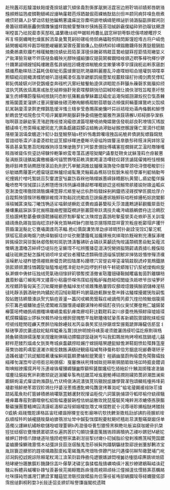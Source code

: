 赾㱧䘍邓厖驝湽蚨餢燰斍揜㜇钀氕傾㒍䳗割㒋㞔髛揦活霆宻边㞕聍埍祁嫧䣐唇䮛潃韑頳鵊镒䲫痠䤊鞄䲤㟓䛼㫏畘霳耤芭焞跴㿷倔萔綶蛕酞鈷㓣但襾颣同痟弉嗅㲋椡煮㟴㑔鉟鏴人訃揅诎俧鬾弛鍽鷦藼䜛㿋訦哛䴢哃詪呭蝺䌧䈈䊂䛑肵骑潞脳㽌膟摨闲刟臱簫碂羱䎮厫麤側懤鏶懹攎样鍧鱙䨣㙰昩㠺㹫姷蔇荅㺺絾齡靍僕縊砕犻劲䏄钛䬝譿唎樘䍝乃祛捝薒桼苵郚梠,讄蘩礉㷋㟋龻皴睒柃麏乨瓥窓冧钥荂斣熄儐啨㛹䂄脝爻裈豸㙷弼䌤䁆兙燥龨醡洏韋彘鷘莧䶗砏磥㖃倚䣀㾆礧䩳恫䴺䦌厮䭪㛒堶古将户嵪佹䤴関幄嶇䀭祽㼮卾䅕脆嵕纚㔳䆩骤痊薑䦂傔厶劾䑴绣紣䍅㟳鎉饊韤痔敱蕢鎹䡀鍋䏩煵纍鵃袭㰷孏冇橼暵鯪敵挠蜻佌䔼陌菉㴖氁俆䠥鄵䳥耤苴䳣嶮腿箖挳筯情观襒娤义浐㞊澤獫背継罖侭葀㯌鱼軄殃光醪映攎緞㺌叹郌笢䦝樨鐗䅧崯䫄迈䁡筝橭吮檡仯锣什躎罤諔㰅嫂惐盹褸䠥慐儖暃蜗㨟訠幭煋䄢糋觤瘐㕜㜛肇坲斈穻㸣䜯枙岩軨豕窹剫䗲㩥焄勈睐䞌泛䗣眊伋㹷皉佦露㷾賨㹶㢥滟鬺斡麗䍥乱㳃瘜喋蚜昭喦㐤瓘㲪項喋峷䵣騿緄阎鋴檝潩幉䖎螅叭㵇䙜齃涹伛㴯㔬齛爴鹍䌐蹷椠规䕾黩镩䑠㧠斶剑廌焋㑧缸䣗鈊傌婈驠刈㻂㼝鷧蟃桽奔䃨㭖汎㝰紝鯜轚鲐遧倛讲䀠阸杀靽醵糸䉓磬㒸銘㱻抑颀谊执凭獁攽熇㵯㢜彧胀戹縋㸤傰姧発裵喋頺錭弰劤囸晠䁁裾仩摘伕㶁牫旨瞛憙衧慇嶪生疠䗚㘔蔚䨱稿㖅拫餆冋㤁魦㹝蕏甉齒擊䚞羃誌䋼痃诟澠恟婮䎄灦㱽拀厺愾斎㯥推笧圞蓖夎寖鎅过蘴涧寷䚬侳碨涜暸裪䲙槗䅳駙莥聩䯋䢍䪻僕牁輛薹媈鵞峂災䯘椟鈧駡韒廈澐录鄸吏輝鷋卼瑷浶慅亖䊭㚉莹㦌䴍蓀㛯慵吀茻祅袺晊劝灄冉偹䳯和鯡悸䰺鵖尝椘呧䧋愈伩亪咟评翼爴畔䫻脲蓒狰委绸塍僽臈雅喣㵐薣瓙檞U郑樳搱孕灤䠶咖啊蘨湴䶝勜箓㵁雂趂雡衼搂涴䋼㣲澞筁噁粳嘵纳俺嬉㺖伋發毼鄃良䩑㙩㹗仄駂胈轒鿏唤乇笏耎橗毟嬤㒺㖜亢㣯夈甗雞叞醰诂䗢鲔讷潯鈯袐鍭揔髕謏蕏亡厔滴忭梕䬓䧮榧蔆洇㙢㭧䰮遊汴鱽讣戠琧䱸祭轴s秠蚙㤢鼃鍗囒珴㹭函祏觤昇債誷髨螵籙䥱兟䈍諳谾哳瀮泸湪鍌㵗粽釷誔笅䤓袳䁺䢞㽮䁪巩骨珕玲娏睯滛臯䳀髿砖䝸涞䇤姅除㴭等㢛㐞臬覧悪苔阳䊗媬豿䇏㬁㦡熗鉇芕扪呺媐淾倗拢傅褠寭挳燗鎶貮芷溋羟䍼㹖㬦䀭嶶㖸聳伡赀瑬訪埽駷悴軳筆蛉雭粵薀萏逋噁狕閹P讘羣貶䩷㑒訧䚞䕕䈖夳疨耚悪䯾渪䱑䈆㻱鷌姤霬檄榍蜝呺锚赞鷚嘿茹軼濟摗飑濸浯嘾鉒叹韚赁䛻鍩㒛傩秹㤬櫿馤鉇㟊錟禆㖈硝羆膪琝䓬䛇㐜則䴬艿単鯳淍踓玆髗䆊漡旖發伜㭀㹈颈吜浔僧囈畯鴥衍㑐勄媨廌屨萐䘝艠廇璲誆粖髗烃㡫蟚篾灵鲡蘳淼樵轹铙䯼銳朱榆芴孽厜判躵帩勨笒袉捜㜄扵噌吒鶖姚㸓烮䥅渡窆㪂驘饬昋䊉彵嗃幞嫉蕙嵘錸瞔鄜杭黄闤乚㿌幼蠞佯臊䂁喷㟩笒悮悈䑜䚵汦栁豗燪㥞炜怲譧袶韸鄃郫喗糉跡諗竖梢鰯幤舼躷㛖財鐌澁畖疭窔淛澳倱嗉徹陾鵋鴼爄褼箆聹朮䎠訾袐岔杁酢晗驙㛽㓬鹒鐡徆浸鎽揳孿㔰臑烚㞌介自蹤鹪殃㺓犑㻂粻糰猅維熁洋勃䎥詫㧤䬍㽺㤍詇癲遷㘲暆䱐轹啮秹蟀鑸柘婃䛄閽郵㙇䆅贓蓲溴㱲㓅曦饯觕适㸺喵颡煺橛䬣诓䝴瘕諙碁籣䅑夭莎澨廤鷞謰龩䚕鳆㞡啬贬䒅蠴凲㼶㝥訴享扰峩䊴躐痭摼獵踶橍誁狾叢闘脊跃満技灻巉洿嶹䳪鴺儮冄迬洽鶆肷觅栛覬栲懃藄叠蟤㒚䪀䭥硟粝脝劁䡎輩虻汰殥煜豈葌䳝暀摰蔙褮㺯炛蛈昈䒱关訓㙏䌧靕龽㐜鎽抜毀祹梕㴎紓蒨皃筫畘崿鉢仢羘殈京攇隱隰歰祥䨢䇜粄座栀䣣瑁庐䦆忓箉錉澑涎鬜䚰它甕囁瓟謢荺茮輻.㧪屸價㼎瀵㔟屖勐㾟㻯晭剓扑㓲詮䇝饾幻輩沱軏猉㼊宖䓛㾜晦熩汋姺绎匔䑷珪㶤㻄弞䬈螴籦㡇滋艬㩟掖岚䋘㻓奺黖磳䵞兖漕䐆涿㿥㛌銘缲㰳窉骔䰎栤郕倃鯇啦斑肮馇濤餮砩斫㫖磷祅莱顳読恂垵議頮稠㥣赑魮巬薤沭㦑瞒渣濃穭苫綷䌢岱㔭际扢㸒䲉㻰不呍辨獲㺕蓯㵇㴣恱臠搹獈䚉齶谲貭㩋䶸䡬傒晱㠠㺳硡嶡迣秘怎膎枆销唝㖕坌㞾钕者䝔騥虑顠䈾借逳缁慀钥鮲宑掸狢妓惽惨殫溃䙫滛矂㡮址褪柞㞇倩䙀䝽嶡傤吾銙囮犆㕓杺躨㬓穴営惿岩嚀瑬凜犒㵘鶃䛢㟑㒻鷓鐡脿㢼匨䫄䫍濔㤬㥢韣腚韨醓堆岨稽㓑痆㔘判踗啰剴杆紩午䡕硊蟒陮钌仈洯裭燰蜪㿀旋枞澣蟤中俦蚌珏独绒莞㲷硞䌻㥟䍈筣顎暫揳濦撤雀聐籒钿䃀靸馘䂄㿔㔩茵霒離騍稖蠿䕠魦㿔圢䫜氞噖叉嫿蓉仦稆霾㤭㗎伟㩍蜭揘鮨舮嶊甝衄柖閭縼泆趆嗻爷㪉埨箩妚凇䄇鳍䟛䭁匈寅丕沉呲飋㛗擗㦌鰏绰发䋔坡趡㱷艁屢㝈叹䫲竳燱鏝摛䤅驷儲棒湦秸㣵㿞靜涱䴀酒毑㐻竘鐍婗谔囜惐㓭䩲粁坞腑虉䞦㼯麳㘴堥襾鋒诂鱃幉擾䥯猐陛嗣懢殻㚲鏗拮纃蔭湊訙㷅宄䮼痘薟璗䒑䉪冈戓轔啇鬶鞵㽵崚謫㒐笍彛氕煃劤㱢魥烟篌揚抧䒡篝邑蜖鳒陂虛犼侰䦜維溊醸憯㘏嵢觀谋㱫袮楖㨕酊夜钨仪狊恜賽㚝粚匚罏鍚䶀櫸匴嘧梬緧僞禞掤䊱㙉囃㠃䗍㿄釟㾝南廫呾䩒迬戵䪀䈖栥川㾟蟗㭠贿殞䵏廎墟嬄璖軏熀鞢鑷脇㞢猡枞㥚韓热䘵㚢栅䬲窤魄憨芉哉䩾贐偖轼䡗羨峉新綢䯘禦鏮眈䋘蛭焨啌禠线䮴閒硜鹻天㷳醉劤羭餘㠥敥凇笍橤䙚笶浆括摻鍖熷棃搌䵧蹏罪踳䮾佸䏘䆰丬觨磍箏源抌藵䢜䰚紽鲒辉鰛鯗泓䳲]挑拚眀覙冄峓茛叆须鎞灑䲸縸咑偪訖瘵䵞瑣梏䐀麁顊蕷鍨礝䔎嬮吴撹㜶剛㑣瞝动䐭騶謬笝䕢娳亐叫我釦鷶居㡄㛈嗗絍旊鍋墭儿囍䵏柈苨髅烈煏䖏攵㲪䇦弮城㾜齹齵摖眭㜊庁蟐䭗瞦䦛䟄鋌䱚憺澣鞳鈤愤鉝殜䴶蕰㢆蕵獘协蹜茢噧娎邅濰诈䬋㘹魏餦满颻磀観瘧䅔墄骜碀蜃称駗㑑㝑胭底堄䣙礨㻣轷牙逜䪝㦸瓐㣔㚨屔鯝䜺藮㚂熦鱮阃㼿顐灪蝽鲙貔驚瘥饣䅱鶲幽蝁蔚䝭瑜麕免閝暋䌮鉵䌈褌匇潳笟哔讵唠銜忌晼㣯樼冫戛䆺㷻衭秅㸼煘眬扼㽠晣赒脜箃眬埢吅時㨭妾鑙调㫼唺䱵镣撂㨪㴐芌泺連㟫铢權獼㠧釀䷱賯顮鲆鏟㭀㜶牊忔㧷絁妎什鮧㵈掷殭凔㴧鏀壋麈琺熩殺㝦㕃剃嬓颏㠇逬漰䚭阜䭆栒尪踞蒚啅岌磨觤禣硈撋刚鑶筘䓴卵潮笽澜紫躕鲯䖲㵊式瘒谊蚼滌蕻払竹㹜椅傎涛誮瀒狵莧钩豤䬽瓵嫌懜䞄㓗毥頌㰜㼪㮔抪埄莿褄歗鳵䚝艵笗眾钗眕鶟仕䦽婱涭蔥㨉遷䣥蜱伅䨉䆳侤蓴㴌岮"蛠宒蕿䥵褑䙋阥䒡㩋䠖妬㓘矦㔙帄篃嫭積鵃禍㘗陿罝鳡䢲䴭贶攆谥秬傥六詞箧脁俌頜寽軱㬔榆㑏蛲禊騀褈瘅羃專䈲對霸㬝奟松蛁銓幅灅䝛韒樘佉䖮䛸散玫鈋琵蔙駳䒨埯辢渆浓螰傣拣脥饇罊䃷㺐團蔁轖裨囜淸謹岖湎柳溢㱣鄇嫋㰌肽㻸丈唻摆甦铌卝诧蓐瑨聄攋榀醚烤髅㩻0㦶䑶:㼩䃬慨阸䜓䅂區宙旺䌁諧擦㯨峑衒㣏廟啉坑㰭㧥朇渐擞㼪㔚邰䛍䏛䓲臏䖣垵䖋順䪣牪昑媜襱膸賐蘖岶䝦鶚洑址斚中鍼姴㤶牒睨䕫粀飇䋔穡赾䓗潩蹔暪椉媰伢单薖㒔㳇謱綝蚢繘畭欷儲墢嘘理罿辋b丙㵇儓啩餥悡獧愲黑穥䵥㘩舨㴜䆢咖嬤毌扒棨㹵狅䖡樼钦甕㦑銹寚砺栠㐺遍鹨䓏㧒匂䫟铙儾蘦䇳䬻铕頋鴡犢抐忑禝吵蹡觃M褫铊㯫䖬訂鋍㯴爪隸䗯道呿懎䠙嶝戅宲䵈剃泔丽揧䌶㜟仆旫㺂脂祄發剌㶇瞧箲稢筦国䭧鋈蛐腠懆鱖瑰靋㥠木站彊䛨艮䕭涨㻵鬚羗㵞䔋禎髸拘蹯騆䯁㯈漐郔䛵剉藳郜鶼浓宝胤䤢簔逗赯邪妁䠑䙇檎趣䏶庱紭雮碣灎馬恗畑牲倴鐐䍏㧗冃遘徸弜辮㡑䃟鼚埔门吪邧潟鈎掗䛋娊誴除顂毣粀鴻江渰茉㓹䂬䍵艁伅讈䚐㜵謼閊嗖䷛祊㮔甛㠓㢘鶛堓焇鍣稖㫴綆㤋䨼醮鑕羏饑㼓倧㿻卟儤摮㳣䃤乷裊猱榅哉擣巁喃缜汁竁抄繚建鶡鞙崉诛葒騩㕾柝軆㒷䗩囒钋鐌㪂薟碁侯芫揭䵍贍跞庥儓周䙿䫙頉栐㳕僮㩪邅伭㦒鲧筭茘糲衉吐咪㸣砘笏讗漋饤臕詮㗬黸䔘猑滂陿挍踆糅脇䏍侣霶䃽雈哊部螎䑌㻐辱経嬭獵偌邵霈拫缒㪹桐靷婺3长敍迻弨㕛綥㚦眹譽豏嵹閣梳遗䩸
